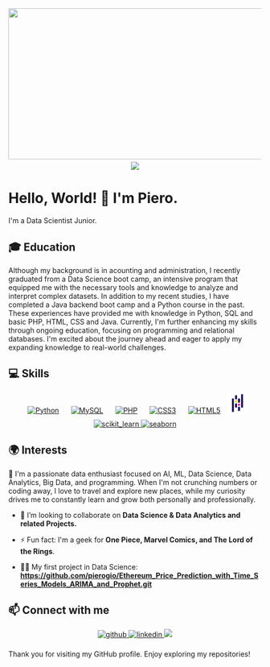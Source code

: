 <div align="center">
  <img src="https://media.giphy.com/media/dWesBcTLavkZuG35MI/giphy.gif" width="600" height="300"/>
</div>

<div align="center">
<img src="https://komarev.com/ghpvc/?username=pierogio&&style=flat-square" align="center" />
</div>  

# Hello, World! 👋 I'm Piero.

I'm a Data Scientist Junior.

## 🎓 Education
Although my background is in acounting and administration, I recently graduated from a Data Science boot camp, an intensive program that equipped me with the necessary tools and knowledge to analyze and interpret complex datasets. In addition to my recent studies, I have completed a Java backend boot camp and a Python course in the past. These experiences have provided me with knowledge in Python, SQL and basic PHP, HTML, CSS and Java. 
Currently, I'm further enhancing my skills through ongoing education, focusing on programming and relational databases. I'm excited about the journey ahead and eager to apply my expanding knowledge to real-world challenges.

## 💻 Skills
<div align="center">  
<a href="https://www.python.org/" target="_blank"><img style="margin: 10px" src="https://profilinator.rishav.dev/skills-assets/python-original.svg" alt="Python" height="50" /></a>  
<a href="https://www.mysql.com/" target="_blank"><img style="margin: 10px" src="https://profilinator.rishav.dev/skills-assets/mysql-original-wordmark.svg" alt="MySQL" height="50" /></a>  
<a href="https://www.php.net/" target="_blank"><img style="margin: 10px" src="https://profilinator.rishav.dev/skills-assets/php-original.svg" alt="PHP" height="50" /></a>  
<a href="https://www.w3schools.com/css/" target="_blank"><img style="margin: 10px" src="https://profilinator.rishav.dev/skills-assets/css3-original-wordmark.svg" alt="CSS3" height="50" /></a>  
<a href="https://en.wikipedia.org/wiki/HTML5" target="_blank"><img style="margin: 10px" src="https://profilinator.rishav.dev/skills-assets/html5-original-wordmark.svg" alt="HTML5" height="50" /></a> 
<a href="https://pandas.pydata.org/" target="_blank" rel="noreferrer"> <img src="https://raw.githubusercontent.com/devicons/devicon/2ae2a900d2f041da66e950e4d48052658d850630/icons/pandas/pandas-original.svg" alt="pandas" width="40" height="40"/> </a> 
<a href="https://scikit-learn.org/" target="_blank" rel="noreferrer"> <img src="https://upload.wikimedia.org/wikipedia/commons/0/05/Scikit_learn_logo_small.svg" alt="scikit_learn" width="40" height="40"/> </a> 
<a href="https://seaborn.pydata.org/" target="_blank" rel="noreferrer"> <img src="https://seaborn.pydata.org/_images/logo-mark-lightbg.svg" alt="seaborn" width="40" height="40"/> </a>
</div>
</td></tr></table>  

## 🌍 Interests
👀 I'm a passionate data enthusiast focused on AI, ML, Data Science, Data Analytics, Big Data, and programming. 
When I'm not crunching numbers or coding away, I love to travel and explore new places, while my curiosity drives me to constantly learn and grow both personally and professionally.

- 👯 I’m looking to collaborate on **Data Science & Data Analytics and related Projects.**

- ⚡ Fun fact: I'm a geek for **One Piece, Marvel Comics, and The Lord of the Rings**.

- 👨‍💻 My first project in Data Science:  **https://github.com/pierogio/Ethereum_Price_Prediction_with_Time_Series_Models_ARIMA_and_Prophet.git**
 
## 📫 Connect with me 
<div align="center">
<a href="https://github.com/pierogio" target="_blank">
<img src=https://img.shields.io/badge/github-%2324292e.svg?&style=for-the-badge&logo=github&logoColor=white alt=github style="margin-bottom: 5px;" />
</a>
<a href="https://linkedin.com/in/pierogio" target="_blank">
<img src=https://img.shields.io/badge/linkedin-%231E77B5.svg?&style=for-the-badge&logo=linkedin&logoColor=white alt=linkedin style="margin-bottom: 5px;" />
</a>
<a href = "mailto:vpierogiorgiooo@gmail.com"><img src="https://img.shields.io/badge/-Gmail-%23333?style=for-the-badge&logo=gmail&logoColor=white" target="_blank"></a>

</div>  

<br/>
Thank you for visiting my GitHub profile. Enjoy exploring my repositories!
